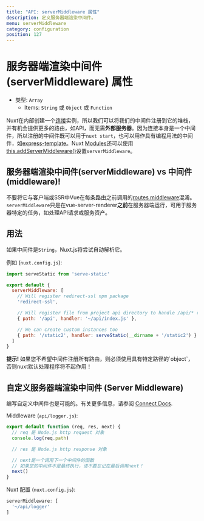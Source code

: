 ```yaml
---
title: "API: serverMiddleware 属性"
description: 定义服务器端渲染中间件。
menu: serverMiddleware
category: configuration
position: 127
---
```


# 服务器端渲染中间件(serverMiddleware) 属性

- 类型: `Array`
    - Items: `String` 或 `Object` 或 `Function`

Nuxt在内部创建一个[连接](https://github.com/senchalabs/connect)实例，所以我们可以将我们的中间件注册到它的堆栈，并有机会提供更多的路由，如API，而无需**外部服务器**。因为连接本身是一个中间件，所以注册的中间件既可以用于`nuxt start`，也可以用作具有编程用法的中间件，如[express-template](https://github.com/nuxt-community/express-template)。Nuxt [Modules](/guide/modules)还可以使用[this.addServerMiddleware()](/api/internals-module-container#addservermiddleware-middleware-)设置`serverMiddleware`。

## 服务器端渲染中间件(serverMiddleware) vs 中间件(middleware)!

不要将它与客户端或SSR中Vue在每条路由之前调用的[routes middleware](/guide/routing#middleware)混淆。`serverMiddleware`只是在vue-server-renderer**之前**在服务器端运行，可用于服务器特定的任务，如处理API请求或服务资产。

## 用法

如果中间件是`String`，Nuxt.js将尝试自动解析它。

例如 (`nuxt.config.js`):

```js
import serveStatic from 'serve-static'

export default {
  serverMiddleware: [
    // Will register redirect-ssl npm package
    'redirect-ssl',

    // Will register file from project api directory to handle /api/* requires
    { path: '/api', handler: '~/api/index.js' },

    // We can create custom instances too
    { path: '/static2', handler: serveStatic(__dirname + '/static2') }
  ]
}
```

<p class="Alert Alert--danger">
    <b>提示! </b>
    如果您不希望中间件注册所有路由，则必须使用具有特定路径的`object`，否则nuxt默认处理程序将不起作用！
</p>

## 自定义服务器端渲染中间件 (Server Middleware)

编写自定义中间件也是可能的。有关更多信息，请参阅 [Connect Docs](https://github.com/senchalabs/connect#appusefn).

Middleware (`api/logger.js`):

```js
export default function (req, res, next) {
  // req 是 Node.js http request 对象
  console.log(req.path)

  // res 是 Node.js http response 对象

  // next是一个调用下一个中间件的函数
  // 如果您的中间件不是最终执行，请不要忘记在最后调用next！
  next()
}
```

Nuxt 配置 (`nuxt.config.js`):

```js
serverMiddleware: [
  '~/api/logger'
]
```
